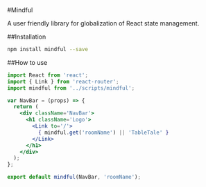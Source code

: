 #Mindful

A user friendly library for globalization of React state management.

##Installation

```bash
npm install mindful --save
```

##How to use

```jsx
import React from 'react';
import { Link } from 'react-router';
import mindful from '../scripts/mindful';

var NavBar = (props) => {
  return (
    <div className='NavBar'>
      <h1 className='Logo'>
        <Link to='/'>
          { mindful.get('roomName') || 'TableTale' }
        </Link>
      </h1>
    </div>
  );
};

export default mindful(NavBar, 'roomName');

```